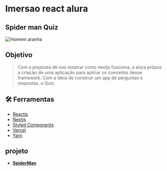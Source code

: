 # Imersao react alura 

## Spider man Quiz

![Homem aranha ](https://sm.ign.com/ign_br/screenshot/default/spidey2_k9sj.jpg)

## Objetivo

> Com a proposta de nos mostrar como nextjs funciona, a alura prôpos a criação de uma aplicação para aplicar os conceitos desse framework. Com a ideia de construir um app de perguntas e respostas, o Quiz.



## :hammer_and_wrench: Ferramentas
-   [Reactjs](https://reactjs.org/)
-   [Nextjs](https://nextjs.org/)
-   [Styled Components](https://styled-components.com)
-   [Vercel](https://vercel.com)
-   [Yarn](https://yarnpkg.com/)

## projeto

 - **[SpiderMan](https://alexquiz.alexxcamargo1000.vercel.app/)**
